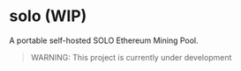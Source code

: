 # solo (WIP)
A portable self-hosted SOLO Ethereum Mining Pool.

> WARNING: This project is currently under development
